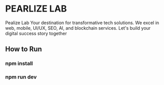 # PEARLIZE LAB

Pealize Lab Your destination for transformative tech solutions. We excel in web, mobile, UI/UX, SEO, AI, and blockchain services. Let's build your digital success story together

## How to Run

### npm install
### npm run dev